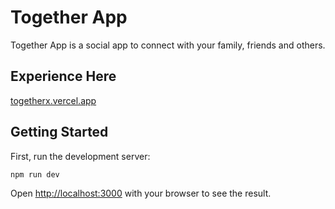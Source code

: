 # Together App

Together App is a social app to connect with your family, friends and others.

## Experience Here

[togetherx.vercel.app](https://togetherx.vercel.app)

## Getting Started

First, run the development server:

```bash
npm run dev
```

Open [http://localhost:3000](http://localhost:3000) with your browser to see the result.